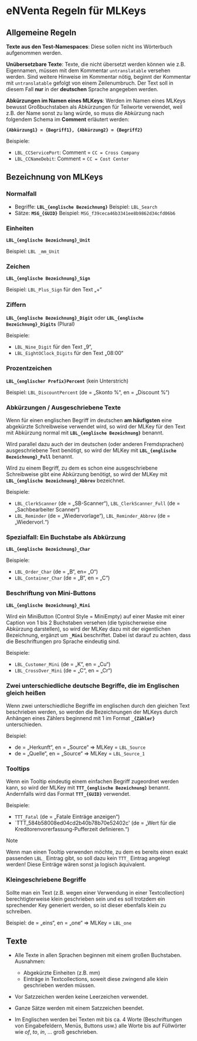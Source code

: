 # eNVenta Regeln für MLKeys

## Allgemeine Regeln

**Texte aus den Test-Namespaces**: Diese sollen nicht ins Wörterbuch aufgenommen werden.

**Unübersetzbare Texte**: Texte, die nicht übersetzt werden können wie z.B. Eigennamen, müssen mit dem Kommentar `untranslatable` versehen werden. Sind weitere Hinweise im Kommentar nötig, beginnt der Kommentar mit `untranslatable` gefolgt von einem Zeilenumbruch. Der Text soll in diesem Fall **nur** in der **deutschen** Sprache angegeben werden.

**Abkürzungen im Namen eines MLKeys**: Werden im Namen eines MLKeys bewusst Großbuchstaben als Abkürzungen für Teilworte verwendet, weil z.B. der Name sonst zu lang würde, so muss die Abkürzung nach folgendem Schema im **Comment** erläutert werden:

**`{Abkürzung1} = {Begriff1}, {Abkürzung2} = {Begriff2}`**

Beispiele:

* `LBL_CCServicePort`: Comment = `CC = Cross Company`
* `LBL_CCNameDebit`: Comment = `CC = Cost Center`

## Bezeichnung von MLKeys

### Normalfall

* Begriffe: **`LBL_{englische Bezeichnung}`** Beispiel: `LBL_Search`
* Sätze: **`MSG_{GUID}`** Beispiel: `MSG_f39ceca46b3341ee8b9862d34cfd06b6`

### Einheiten

**`LBL_{englische Bezeichnung}_Unit`**

Beispiel: `LBL _mm_Unit`

### Zeichen

**`LBL_{englische Bezeichnung}_Sign`**

Beispiel: `LBL_Plus_Sign` für den Text „+“

### Ziffern

**`LBL_{englische Bezeichnung}_Digit`** oder **`LBL_{englische Bezeichnung}_Digits`** (Plural)

Beispiele:

* `LBL_Nine_Digit` für den Text „9“,
* `LBL_EightOClock_Digits` für den Text „08:00“

### Prozentzeichen

**`LBL_{englischer Prefix}Percent`** (kein Unterstrich)

Beispiel: `LBL_DiscountPercent` (de = „Skonto %“, en = „Discount %“)

### Abkürzungen / Ausgeschriebene Texte

Wenn für einen englischen Begriff im deutschen **am häufigsten** eine abgekürzte Schreibweise verwendet wird, so wird der MLKey für den Text mit Abkürzung normal mit **`LBL_{englische Bezeichnung}`** benannt.

Wird parallel dazu auch der im deutschen (oder anderen Fremdsprachen) ausgeschriebene Text benötigt, so wird der MLKey mit **`LBL_{englische Bezeichnung}_Full`** benannt.

Wird zu einem Begriff, zu dem es schon eine ausgeschriebene Schreibweise gibt eine Abkürzung benötigt, so wird  der MLKey mit **`LBL_{englische Bezeichnung}_Abbrev`** bezeichnet.

Beispiele:

* `LBL_ClerkScanner` (de = „SB-Scanner“), `LBL_ClerkScanner_Full` (de = „Sachbearbeiter Scanner“)
* `LBL_Reminder` (de = „Wiedervorlage“), `LBL_Reminder_Abbrev` (de = „Wiedervorl.“)

### Spezialfall: Ein Buchstabe als Abkürzung

**`LBL_{englische Bezeichnung}_Char`**

Beispiele:

* `LBL_Order_Char` (de = „B“, en= „O“)
* `LBL_Container_Char` (de = „B“, en = „C“)

### Beschriftung von Mini-Buttons

**`LBL_{englische Bezeichnung}_Mini`**

Wird ein MiniButton (Control Style = MiniEmpty) auf einer Maske mit einer Caption von 1 bis 2 Buchstaben versehen (die typischerweise eine Abkürzung darstellen), so wird der MLKey dazu mit der eigentlichen Bezeichnung, ergänzt um **`_Mini`** beschriftet. Dabei ist darauf zu achten, dass die Beschriftungen pro Sprache eindeutig sind.

Beispiele:

* `LBL_Customer_Mini` (de = „K“, en = „Cu“)
* `LBL_CrossOver_Mini` (de = „C“, en = „Cr“)

### Zwei unterschiedliche deutsche Begriffe, die im Englischen gleich heißen

Wenn zwei unterschiedliche Begriffe im englischen durch den gleichen Text beschrieben werden, so werden die Bezeichnungen der MLKeys durch Anhängen eines Zählers beginnend mit 1 im Format **`_{Zähler}`** unterschieden.

Beispiel:

* de = „Herkunft“, en = „Source“ => MLKey = `LBL_Source`
* de = „Quelle“, en = „Source“ => MLKey = `LBL_Source_1`

### Tooltips

Wenn ein Tooltip eindeutig einem einfachen Begriff zugeordnet werden kann, so wird der MLKey mit **`TTT_{englische Bezeichnung}`** benannt. Andernfalls wird das Format **`TTT_{GUID}`** verwendet.

Beispiele:

* `TTT_Fatal` (de = „Fatale Einträge anzeigen“)
* `TTT_584b58008ed04cd2b40b78b70e52402c' (de = „Wert für die Kreditorenvorerfassung-Pufferzeit definieren.“)

> [!NOTE]
> Wenn man einen Tooltip verwenden möchte, zu dem es bereits einen exakt passenden `LBL_` Eintrag gibt, so soll dazu kein `TTT_` Eintrag angelegt werden! Diese Einträge wären sonst ja logisch äquivalent.

### Kleingeschriebene Begriffe

Sollte man ein Text (z.B. wegen einer Verwendung in einer Textcollection) berechtigterweise klein geschrieben sein und es soll trotzdem ein sprechender Key generiert werden, so ist dieser ebenfalls klein zu schreiben.

Beispiel: de = „eins“, en = „one“ => MLKey = `LBL_one`

## Texte

* Alle Texte in allen Sprachen beginnen mit einem großen Buchstaben.<br>
Ausnahmen:
  * Abgekürzte Einheiten (z.B. mm)
  * Einträge in Textcollections, soweit diese zwingend alle klein geschrieben werden müssen.

* Vor Satzzeichen werden keine Leerzeichen verwendet.
* Ganze Sätze werden mit einem Satzzeichen beendet.
* Im Englischen werden bei Texten mit bis ca. 4 Worte (Beschriftungen von Eingabefeldern, Menüs, Buttons usw.) alle Worte bis auf Füllwörter wie *of*, *to*, *in*, ... groß geschrieben.
